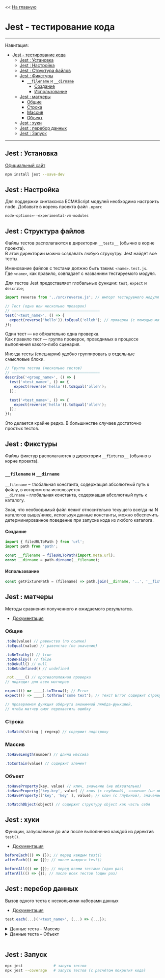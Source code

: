 << [На главную](../README.md)

# Jest - тестирование кода

---

Навигация:

- [Jest - тестирование кода](#node--jest---тестирование-кода)
  - [Jest : Установка](#jest--установка)
  - [Jest : Настройка](#jest--настройка)
  - [Jest : Структура файлов](#jest--структура-файлов)
  - [Jest : Фикстуры](#jest--фикстуры)
    - [`__filename` и `__dirname`](#__filename-и-__dirname)
      - [Создание](#создание)
      - [Использование](#использование)
  - [Jest : матчеры](#jest--матчеры)
    - [Общие](#общие)
    - [Строка](#строка)
    - [Массив](#массив)
    - [Объект](#объект)
  - [Jest : хуки](#jest--хуки)
  - [Jest : перебор данных](#jest--перебор-данных)
  - [Jest : Запуск](#jest--запуск)

---

## Jest : Установка

[Официальный сайт](https://jestjs.io/)

```bash
npm install jest --save-dev
```

## Jest : Настройка

Для поддержки синтаксиса ECMAScript модулей необходимо настроить node.
Добавьте в корень проекта файл `.npmrc`

```bash
node-options=--experimental-vm-modules
```

## Jest : Структура файлов

Файлы тестов располагаются в директории `__tests__` (обычно в корне проекта).  
В этой директории можно создавать любую струкутру. Jest найдёт все тесты.

Именование файлов с тестами должно быть таким: `<name>.test.js`.  
Где `<name>`, как правило, совпадает с названием тестируемого модуля.

Для тестов Jest предоставляет глобальные функции: `test`, `expect` и `describe`;

```js
import reverse from '../src/reverse.js'; // импорт тестируемого модуля
```

```js
// Тест (одна или несколько проверок)
// ————————————————————————————————————————
test('<test_name>', () => {
  expect(reverse('hello')).toEqual('olleh'); // проверка (с помощью матчера)
});
```

Один тест — не обязательно одна проверка.  
Как правило тест — группа проверок, проводимых в процессе выполнения какого-либо сценария.

Иногда тесты (спецнарии) удобно группировать в отдельные смысловые блоки.

```js
// Группа тестов (несколько тестов)
// ————————————————————————————————————————
describe('<group_name>', () => {
  test('<test_name>', () => {
    expect(reverse('hello')).toEqual('olleh');
  });

  test('<test_name>', () => {
    expect(reverse('hello')).toEqual('olleh');
  });
});
```

Это делается крайне редко. В большинстве случаев достаточно простых тестов.

## Jest : Фикстуры

Файлы фикстур располагаются в директории `__fixtures__` (обычно в корне проекта).

### `__filename` и `__dirname`

`__filename` – глобальная константа, содержащая абсолютный путь к файлу, в котором она используется  
`__dirname` – глобальная константа, содержащая абсолютный путь к каталогу.

Зная, что необходимый файл лежит относительно текущего всегда на N каталогов выше/ниже, используя данные константы, можно обеспечить детерминированное поведение при запуске кода из любого каталога.

#### Создание

```js
import { fileURLToPath } from 'url';
import path from 'path';

const __filename = fileURLToPath(import.meta.url);
const __dirname = path.dirname(__filename);
```

#### Использование

```js
const getFixturePath = (filename) => path.join(__dirname, '..', '__fixtures__', filename);
```

## Jest : матчеры

Методы сравнения полученного и ожидаемого результатов.

- [Документация](https://jestjs.io/docs/expect)

### Общие

```js
.toBe(value) // равенство (по ссылке)
.toEqual(value) // равенство (по значению)
```

```js
.toBeTruthy() // true
.toBeFalsy() // false
.toBeNull() // null
.toBeUndefined() // undefined
```

```js
.not.____() // противоположная проверка
// подходит для всех матчеров
```

```js
expect(() => ____).toThrow(); // Error
expect(() => ____).toThrow('some text'); // текст Error содержит строку 'some text'

// проверяемая функция обёрнута анонимной лямбда-функцией,
// чтобы матчер смог перехватить ошибку
```

### Строка

```js
.toMatch(string | regexp) // содержит подстроку
```

### Массив

```js
.toHaveLength(number) // длина массива
```

```js
.toContain(value) // содержит элемент
```

### Объект

```js
.toHaveProperty(key, value) // ключ, значение (не обязательно)
.toHaveProperty('key.key', value) // ключ (с глубиной), значение (не обязательно)
.toHaveProperty(['key', 'key' ], value); // ключ (с глубиной), значение (не обязательно)
```

```js
.toMatchObject(object) // содержит структуру object как часть себя
```

## Jest : хуки

Функции, запускаемые до или после выполнения каждой из директив `test()`.

- [Документация](https://jestjs.io/docs/api#methods)

```js
beforeEach(() => {}); // перед каждым test()
afterEach(() => {}); // после каждого test()
```

```js
beforeAll(() => {}); // перед всеми тестами (один раз)
afterAll(() => {}); // после всех тестов (один раз)
```

## Jest : перебор данных

Вызов одного теста с несколькими наборами данных

- [Документация](https://jestjs.io/docs/api#testeachtablename-fn-timeout)

```js
test.each(...)('<test_name>', (...) => {...});
```

<details>
<summary>Данные теста – Массив</summary>

```js
test.each([
  [1, 2, 3], // 1 + 2 = 3
  [2, 5, 7], // 2 + 5 = 7
  [0, 4, 4], // 0 + 4 = 4
])('Array', (a, b, expected) => {
  // a + b = expected
  expect(a + b).toBe(expected);
});
```

</details>

<details>
<summary>Данные теста – Объект</summary>

```js
test.each([
  { a: 1, b: 2, expected: 3 }, // 1 + 2 = 3
  { a: 2, b: 5, expected: 7 }, // 2 + 5 = 7
  { a: 0, b: 4, expected: 4 }, // 0 + 4 = 4
])('Object', ({ a, b, expected }) => {
  // a + b = expected
  expect(a + b).toBe(expected);
});
```

</details><br>

## Jest : Запуск

```bash
npx jest              # запуск тестов
npx jest --coverage   # запуск тестов (с расчётом покрытия кода)
```
